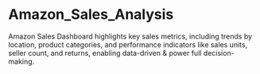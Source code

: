 # Amazon_Sales_Analysis
Amazon Sales Dashboard highlights key sales metrics, including trends by location, product categories, and performance indicators like sales units, seller count, and returns, enabling data-driven &amp; power full decision-making.
